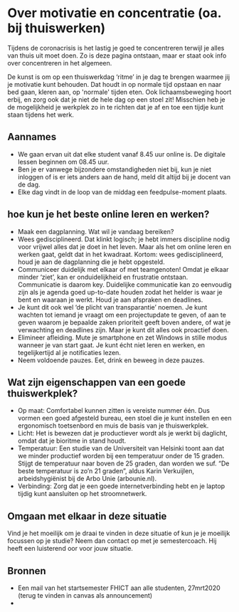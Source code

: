 # Over motivatie en concentratie (oa. bij thuiswerken)

Tijdens de coronacrisis is het lastig je goed te concentreren terwijl je alles van thuis uit moet doen. Zo is deze pagina ontstaan, maar er staat ook info over concentreren in het algemeen.

De kunst is om op een thuiswerkdag ‘ritme’ in je dag te brengen waarmee jij je motivatie kunt behouden. Dat houdt in op normale tijd opstaan en naar bed gaan, kleren aan, op 'normale' tijden eten. Ook lichaamsbeweging hoort erbij, en zorg ook dat je niet de hele dag op een stoel zit! Misschien heb je de mogelijkheid je werkplek zo in te richten dat je af en toe een tijdje kunt staan tijdens het werk. 


## Aannames

+ We gaan ervan uit dat elke student vanaf 8.45 uur online is. De digitale lessen beginnen om 08.45 uur.
+ Ben je er vanwege bijzondere omstandigheden niet bij, kun je niet inloggen of is er iets anders aan de hand, meld dit altijd bij je docent van de dag.
+ Elke dag vindt in de loop van de middag een feedpulse-moment plaats.


## hoe kun je het beste online leren en werken?

+ Maak een dagplanning. Wat wil je vandaag bereiken?
+ Wees gedisciplineerd. Dat klinkt logisch; je hebt immers discipline nodig voor vrijwel alles dat je doet in het leven. Maar als het om online leren en werken gaat, geldt dat in het kwadraat. Kortom: wees gedisciplineerd, houd je aan de dagplanning die je hebt opgesteld.
+ Communiceer duidelijk met elkaar of met teamgenoten! Omdat je elkaar minder ‘ziet’, kan er onduidelijkheid en frustratie ontstaan. Communicatie is daarom key. Duidelijke communicatie kan zo eenvoudig zijn als je agenda goed up-to-date houden zodat het helder is waar je bent en waaraan je werkt. Houd je aan afspraken en deadlines.
+ Je kunt dit ook wel ‘de plicht van transparantie’ noemen. Je kunt wachten tot iemand je vraagt om een projectupdate te geven, of aan te geven waarom je bepaalde zaken prioriteit geeft boven andere, of wat je verwachting en deadlines zijn. Maar je kunt dit alles ook proactief doen.
+ Elimineer afleiding. Mute je smartphone en zet Windows in stille modus wanneer je van start gaat. Je kunt écht niet leren en werken, en tegelijkertijd al je notificaties lezen.
+ Neem voldoende pauzes. Eet, drink en beweeg in deze pauzes.


## Wat zijn eigenschappen van een goede thuiswerkplek?

+ Op maat: Comfortabel kunnen zitten is vereiste nummer één. Dus vormen een goed afgesteld bureau, een stoel die je kunt instellen en een ergonomisch toetsenbord en muis de basis van je thuiswerkplek.
+ Licht: Het is bewezen dat je productiever wordt als je werkt bij daglicht, omdat dat je bioritme in stand houdt.
+ Temperatuur: Een studie van de Universiteit van Helsinki toont aan dat we minder productief worden bij een temperatuur onder de 15 graden. Stijgt de temperatuur naar boven de 25 graden, dan worden we suf. “De beste temperatuur is zo’n 21 graden”, aldus Karin Verkuijlen, arbeidshygiënist bij de Arbo Unie (arbounie.nl).
+ Verbinding: Zorg dat je een goede internetverbinding hebt en je laptop tijdig kunt aansluiten op het stroomnetwerk.


## Omgaan met elkaar in deze situatie

Vind je het moeilijk om  je draai te vinden in deze situatie of kun je je moeilijk focussen op je studie? Neem dan contact op met je semestercoach. Hij heeft een luisterend oor voor jouw situatie.

## Bronnen

+ Een mail van het startsemester FHICT aan alle studenten, 27mrt2020 (terug te vinden in canvas als announcement)
+
